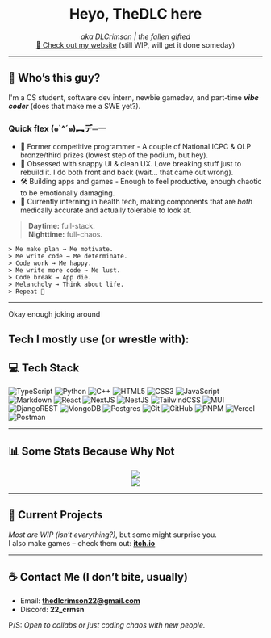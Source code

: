 <h1 align="center">Heyo, TheDLC here</h1>
<p align="center">
  <i> aka DLCrimson | the fallen gifted </i>
  <br/>
  <a href="https://thedlcrimson.vercel.app/">🔗 Check out my website</a> (still WIP, will get it done someday)
</p>

---

## 🗿 Who’s this guy?

I'm a CS student, software dev intern, newbie gamedev, and part-time ***vibe coder*** (does that make me a SWE yet?).

### Quick flex (๑`^´๑)︻デ═一
- 🧩 Former competitive programmer - A couple of National ICPC & OLP bronze/third prizes (lowest step of the podium, but hey).  
- 🧠 Obsessed with snappy UI & clean UX. Love breaking stuff just to rebuild it. I do both front and back (wait... that came out wrong).  
- 🛠 Building apps and games - Enough to feel productive, enough chaotic to be emotionally damaging. 
- 🏥 Currently interning in health tech, making components that are *both* medically accurate and actually tolerable to look at.

> **Daytime:** full-stack.  
> **Nighttime:** full-chaos.

```trmnl
> Me make plan → Me motivate.  
> Me write code → Me determinate.  
> Code work → Me happy.  
> Me write more code → Me lust.  
> Code break → App die.  
> Melancholy → Think about life.  
> Repeat 🔁
```
---

Okay enough joking around
## Tech I mostly use (or wrestle with):

## 💻 Tech Stack

![TypeScript](https://img.shields.io/badge/typescript-%23007ACC.svg?style=flat&logo=typescript&logoColor=white)
![Python](https://img.shields.io/badge/python-3670A0?style=flat&logo=python&logoColor=ffdd54)
![C++](https://img.shields.io/badge/c++-%2300599C.svg?style=flat&logo=c%2B%2B&logoColor=white)
![HTML5](https://img.shields.io/badge/html5-%23E34F26.svg?style=flat&logo=html5&logoColor=white)
![CSS3](https://img.shields.io/badge/css3-%231572B6.svg?style=flat&logo=css3&logoColor=white)
![JavaScript](https://img.shields.io/badge/javascript-%23323330.svg?style=flat&logo=javascript&logoColor=%23F7DF1E)
![Markdown](https://img.shields.io/badge/markdown-%23000000.svg?style=flat&logo=markdown&logoColor=white)
![React](https://img.shields.io/badge/react-%2320232a.svg?style=flat&logo=react&logoColor=%2361DAFB)
![NextJS](https://img.shields.io/badge/Next-black?style=flat&logo=next.js&logoColor=white)
![NestJS](https://img.shields.io/badge/NestJS-E0234E?style=flat&logo=nestjs&logoColor=white)
![TailwindCSS](https://img.shields.io/badge/tailwindcss-%2338B2AC.svg?style=flat&logo=tailwind-css&logoColor=white)
![MUI](https://img.shields.io/badge/MUI-007FFF?style=flat&logo=mui&logoColor=white)
![DjangoREST](https://img.shields.io/badge/DJANGO-REST-ff1709?style=flat&logo=django&logoColor=white&color=ff1709&labelColor=gray)
![MongoDB](https://img.shields.io/badge/MongoDB-47A248?style=flat&logo=mongodb&logoColor=white)
![Postgres](https://img.shields.io/badge/postgres-%23316192.svg?style=flat&logo=postgresql&logoColor=white)
![Git](https://img.shields.io/badge/git-%23F05033.svg?style=flat&logo=git&logoColor=white)
![GitHub](https://img.shields.io/badge/github-%23121011.svg?style=flat&logo=github&logoColor=white)
![PNPM](https://img.shields.io/badge/pnpm-%234a4a4a.svg?style=flat&logo=pnpm&logoColor=f69220)
![Vercel](https://img.shields.io/badge/vercel-%23000000.svg?style=flat&logo=vercel&logoColor=white)
![Postman](https://img.shields.io/badge/Postman-FF6C37?style=flat&logo=postman&logoColor=white)

---

## 📊 Some Stats Because Why Not

<p align="center">
  <img src="https://github-readme-streak-stats.herokuapp.com/?user=TheDLCrimson&theme=radical&hide_border=false" />
  <br/>
  <img src="https://github-profile-trophy.vercel.app/?username=TheDLCrimson&theme=radical&no-frame=true&no-bg=false&margin-w=4" />
</p>

---

## 🎯 Current Projects

*Most are WIP (isn’t everything?)*, but some might surprise you.  
I also make games – check them out: **[itch.io](https://thedlcrimson.itch.io/)**

---

## ☕ Contact Me (I don’t bite, usually)

- Email: **thedlcrimson22@gmail.com**  
- Discord: **22_crmsn**  

P/S: *Open to collabs or just coding chaos with new people.*
